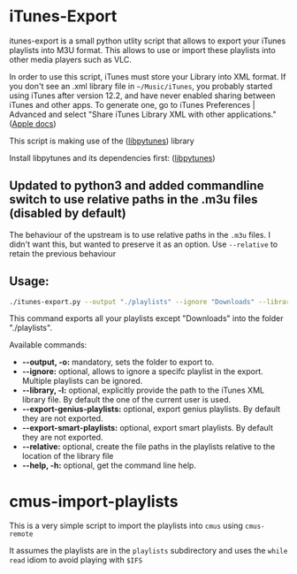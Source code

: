 # iTunes-Export
itunes-export is a small python utlity script that allows to export your iTunes playlists into M3U format. This allows to use or import these playlists into other media players such as VLC.

In order to use this script, iTunes must store your Library into XML format. If you don't see an .xml library file in `~/Music/iTunes`, you probably started using iTunes after version 12.2, and have never enabled sharing between iTunes and other apps. To generate one, go to iTunes Preferences | Advanced and select "Share iTunes Library XML with other applications." ([Apple docs](https://support.apple.com/en-us/HT201610))

This script is making use of the ([libpytunes](https://github.com/liamks/libpytunes)) library

Install libpytunes and its dependencies first: ([libpytunes](https://github.com/liamks/libpytunes))

## Updated to python3 and added commandline switch to use relative paths in the .m3u files (disabled by default)
The behaviour of the upstream is to use relative paths in the `.m3u` files. I didn't want this, but wanted to preserve it as an option. Use `--relative` to retain the previous behaviour

## Usage:
```bash
./itunes-export.py --output "./playlists" --ignore "Downloads" --library '/path/to/iTunes Music Library.xml'
```
This command exports all your playlists except "Downloads" into the folder "./playlists".

Available commands:
* **--output, -o:** mandatory, sets the folder to export to.
* **--ignore:** optional, allows to ignore a specifc playlist in the export. Multiple playlists can be ignored.
* **--library, -l:** optional, explicitly provide the path to the iTunes XML library file. By default the one of the current user is used. 
* **--export-genius-playlists:** optional, export genius playlists. By default they are not exported.
* **--export-smart-playlists:** optional, export smart playlists. By default they are not exported.
* **--relative:** optional, create the file paths in the playlists relative to the location of the library file
* **--help, -h:** optional, get the command line help.

# cmus-import-playlists

This is a very simple script to import the playlists into `cmus` using `cmus-remote`

It assumes the playlists are in the `playlists` subdirectory and uses the `while read` idiom to avoid playing with `$IFS`

